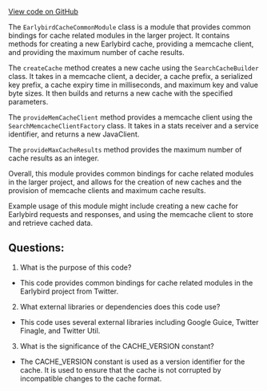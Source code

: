 [View code on GitHub](https://github.com/misbahsy/the-algorithm/src/java/com/twitter/search/earlybird_root/EarlybirdCacheCommonModule.java)

The `EarlybirdCacheCommonModule` class is a module that provides common bindings for cache related modules in the larger project. It contains methods for creating a new Earlybird cache, providing a memcache client, and providing the maximum number of cache results. 

The `createCache` method creates a new cache using the `SearchCacheBuilder` class. It takes in a memcache client, a decider, a cache prefix, a serialized key prefix, a cache expiry time in milliseconds, and maximum key and value byte sizes. It then builds and returns a new cache with the specified parameters. 

The `provideMemCacheClient` method provides a memcache client using the `SearchMemcacheClientFactory` class. It takes in a stats receiver and a service identifier, and returns a new JavaClient. 

The `provideMaxCacheResults` method provides the maximum number of cache results as an integer. 

Overall, this module provides common bindings for cache related modules in the larger project, and allows for the creation of new caches and the provision of memcache clients and maximum cache results. 

Example usage of this module might include creating a new cache for Earlybird requests and responses, and using the memcache client to store and retrieve cached data.
## Questions: 
 1. What is the purpose of this code?
- This code provides common bindings for cache related modules in the Earlybird project from Twitter.

2. What external libraries or dependencies does this code use?
- This code uses several external libraries including Google Guice, Twitter Finagle, and Twitter Util.

3. What is the significance of the CACHE_VERSION constant?
- The CACHE_VERSION constant is used as a version identifier for the cache. It is used to ensure that the cache is not corrupted by incompatible changes to the cache format.